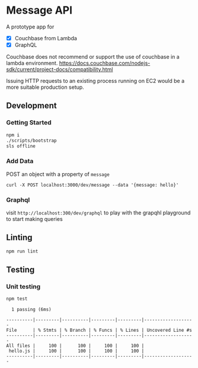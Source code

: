 # Message API

A prototype app for

- [x] Couchbase from Lambda
- [x] GraphQL

Couchbase does not recommend or support the use of couchbase in a lambda environment.
https://docs.couchbase.com/nodejs-sdk/current/project-docs/compatibility.html

Issuing HTTP requests to an existing process running on EC2 would be a more suitable production setup.

## Development

### Getting Started

```sh
npm i
./scripts/bootstrap
sls offline
```

### Add Data

POST an object with a property of `message`

`curl -X POST localhost:3000/dev/message --data '{message: hello}'`

### Graphql

visit `http://localhost:300/dev/graphql` to play with the grapqhl playground to start making queries

## Linting

```sh
npm run lint
```

## Testing

### Unit testing

```sh
npm test
```

```
  1 passing (6ms)

----------|---------|----------|---------|---------|-------------------
File      | % Stmts | % Branch | % Funcs | % Lines | Uncovered Line #s
----------|---------|----------|---------|---------|-------------------
All files |     100 |      100 |     100 |     100 |
 hello.js |     100 |      100 |     100 |     100 |
----------|---------|----------|---------|---------|-------------------
```

